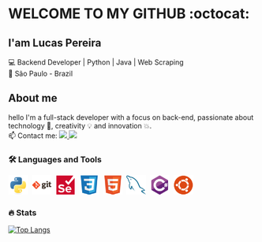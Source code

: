 # WELCOME TO MY GITHUB :octocat:

## I'am Lucas Pereira 
:computer:  Backend Developer | Python | Java | Web Scraping    <br>:house_with_garden: São Paulo - Brazil

## About me 
hello I'm a full-stack developer with a focus on back-end, passionate about technology :iphone:, creativity :bulb: and innovation :collision:.
<br> 📫 Contact me: <a href="https://www.linkedin.com/in/lucas-pereira-846695239/" target="_blank">
<img src="https://camo.githubusercontent.com/38381f1888dcc32ad6d8d9197fb255a33d6b5b3266121484752e197100f9db29/68747470733a2f2f696d672e736869656c64732e696f2f62616467652f4c696e6b6564496e2d626c75653f6c6f676f3d4c696e6b6564696e266c6f676f436f6c6f723d7768697465" data-canonical-src="https://img.shields.io/badge/LinkedIn-blue?logo=Linkedin&amp;logoColor=white" style="max-width: 100%;">
</a> <a href="mailto:lucaspesantos@protonmail.com">
<img src="https://camo.githubusercontent.com/2ac77663f158cad35b4d2dd599a92f8100de2f73554e2bc0c5b462f63c393e92/68747470733a2f2f696d672e736869656c64732e696f2f62616467652f476d61696c2d7265643f6c6f676f3d476d61696c266c6f676f436f6c6f723d7768697465" data-canonical-src="https://img.shields.io/badge/Gmail-red?logo=Gmail&amp;logoColor=white" style="max-width: 100%;"></a></li>
</a></ul>



### :hammer_and_wrench: Languages and Tools
<img src="https://github.com/devicons/devicon/blob/master/icons/python/python-original.svg" title="Python" alt="Python" width="40" height="40" style="max-width: 100%;">&nbsp;
 <img src="https://github.com/devicons/devicon/raw/master/icons/git/git-original-wordmark.svg" title="Git" alt="Git" width="40" height="40" style="max-width: 100%;">&nbsp;
<img src="https://github.com/devicons/devicon/blob/master/icons/selenium/selenium-original.svg" title="Selenium" alt="Selenium" width="40" height="40" style="max-width: 100%;">&nbsp;
<img src="https://github.com/devicons/devicon/blob/master/icons/css3/css3-original.svg" title="CSS3" alt="CSS3" width="40" height="40" style="max-width: 100%;">&nbsp;
<img src="https://github.com/devicons/devicon/blob/master/icons/html5/html5-original.svg" title="HTML5" alt="HTML5" width="40" height="40" style="max-width: 100%;">&nbsp;
<img src="https://github.com/devicons/devicon/blob/master/icons/mysql/mysql-original.svg" title="mySQL" alt="mySQL" width="40" height="40" style="max-width: 100%;">&nbsp;
<img src="https://github.com/devicons/devicon/blob/master/icons/csharp/csharp-original.svg" title="C#" alt="C#" width="40" height="40" style="max-width: 100%;">&nbsp;
<img src="https://github.com/devicons/devicon/blob/master/icons/ubuntu/ubuntu-plain.svg" title="Ubuntu" alt="Ubuntu" width="40" height="40" style="max-width: 100%;">&nbsp;
 
 
 ### :fire: Stats
[![Top Langs](https://github-readme-stats.vercel.app/api/top-langs/?username=LuPesan&layout=compact&theme=vision-friendly-dark)](https://github.com/LuPesan/github-readme-stats)


